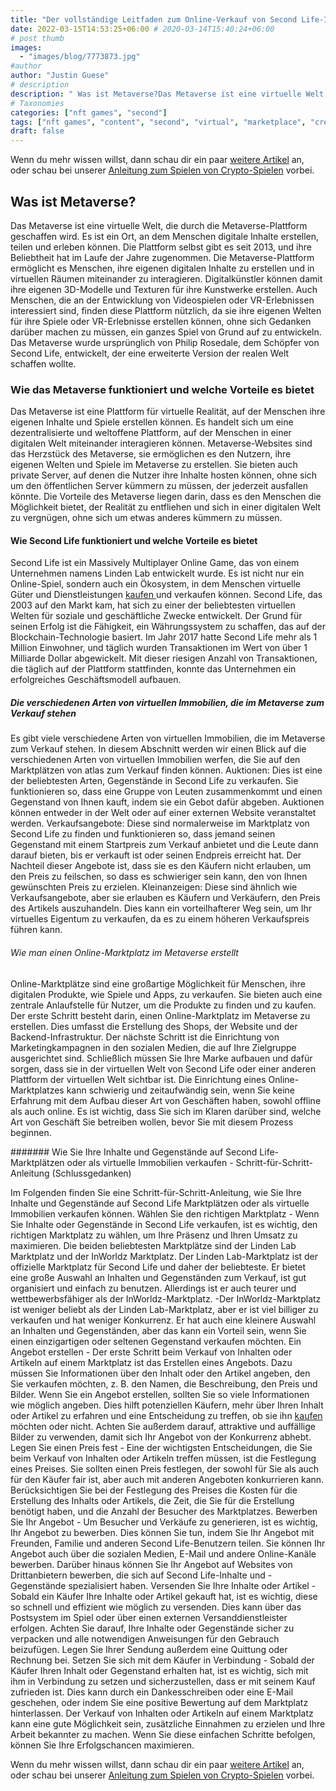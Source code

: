 ```yaml
---
title: "Der vollständige Leitfaden zum Online-Verkauf von Second Life-Immobilien"
date: 2022-03-15T14:53:25+06:00 # 2020-03-14T15:40:24+06:00
# post thumb
images:
  - "images/blog/7773873.jpg"
#author
author: "Justin Guese"
# description
description: " Was ist Metaverse?Das Metaverse ist eine virtuelle Welt, die durch die Metaverse-Plattform geschaffen wird. Es ist ein Ort, an dem Menschen digitale Inha"
# Taxonomies
categories: ["nft games", "second"]
tags: ["nft games", "content", "second", "virtual", "marketplace", "create", "life"]
draft: false
---
```



Wenn du mehr wissen willst, dann schau dir ein paar [weitere Artikel](/blog/) an, oder schau bei unserer [Anleitung zum Spielen von Crypto-Spielen](/services/how-do-i-get-started/) vorbei.


## Was ist Metaverse?


Das Metaverse ist eine virtuelle Welt, die durch die Metaverse-Plattform geschaffen wird. Es ist ein Ort, an dem Menschen digitale Inhalte erstellen, teilen und erleben können. Die Plattform selbst gibt es seit 2013, und ihre Beliebtheit hat im Laufe der Jahre zugenommen.
Die Metaverse-Plattform ermöglicht es Menschen, ihre eigenen digitalen Inhalte zu erstellen und in virtuellen Räumen miteinander zu interagieren. Digitalkünstler können damit ihre eigenen 3D-Modelle und Texturen für ihre Kunstwerke erstellen. Auch Menschen, die an der Entwicklung von Videospielen oder VR-Erlebnissen interessiert sind, finden diese Plattform nützlich, da sie ihre eigenen Welten für ihre Spiele oder VR-Erlebnisse erstellen können, ohne sich Gedanken darüber machen zu müssen, ein ganzes Spiel von Grund auf zu entwickeln.
Das Metaverse wurde ursprünglich von Philip Rosedale, dem Schöpfer von Second Life, entwickelt, der eine erweiterte Version der realen Welt schaffen wollte.

### Wie das Metaverse funktioniert und welche Vorteile es bietet


Das Metaverse ist eine Plattform für virtuelle Realität, auf der Menschen ihre eigenen Inhalte und Spiele erstellen können. Es handelt sich um eine dezentralisierte und weltoffene Plattform, auf der Menschen in einer digitalen Welt miteinander interagieren können.
Metaverse-Websites sind das Herzstück des Metaverse, sie ermöglichen es den Nutzern, ihre eigenen Welten und Spiele im Metaverse zu erstellen. Sie bieten auch private Server, auf denen die Nutzer ihre Inhalte hosten können, ohne sich um den öffentlichen Server kümmern zu müssen, der jederzeit ausfallen könnte.
Die Vorteile des Metaverse liegen darin, dass es den Menschen die Möglichkeit bietet, der Realität zu entfliehen und sich in einer digitalen Welt zu vergnügen, ohne sich um etwas anderes kümmern zu müssen.

#### Wie Second Life funktioniert und welche Vorteile es bietet


Second Life ist ein Massively Multiplayer Online Game, das von einem Unternehmen namens Linden Lab entwickelt wurde. Es ist nicht nur ein Online-Spiel, sondern auch ein Ökosystem, in dem Menschen virtuelle Güter und Dienstleistungen [ kaufen ](https://accounts.binance.com/en/register?ref=37092355) und verkaufen können.
Second Life, das 2003 auf den Markt kam, hat sich zu einer der beliebtesten virtuellen Welten für soziale und geschäftliche Zwecke entwickelt. Der Grund für seinen Erfolg ist die Fähigkeit, ein Währungssystem zu schaffen, das auf der Blockchain-Technologie basiert.
Im Jahr 2017 hatte Second Life mehr als 1 Million Einwohner, und täglich wurden Transaktionen im Wert von über 1 Milliarde Dollar abgewickelt. Mit dieser riesigen Anzahl von Transaktionen, die täglich auf der Plattform stattfinden, konnte das Unternehmen ein erfolgreiches Geschäftsmodell aufbauen.

##### Die verschiedenen Arten von virtuellen Immobilien, die im Metaverse zum Verkauf stehen


Es gibt viele verschiedene Arten von virtuellen Immobilien, die im Metaverse zum Verkauf stehen. In diesem Abschnitt werden wir einen Blick auf die verschiedenen Arten von virtuellen Immobilien werfen, die Sie auf den Marktplätzen von atlas zum Verkauf finden können. 
Auktionen: Dies ist eine der beliebtesten Arten, Gegenstände in Second Life zu verkaufen. Sie funktionieren so, dass eine Gruppe von Leuten zusammenkommt und einen Gegenstand von Ihnen kauft, indem sie ein Gebot dafür abgeben. Auktionen können entweder in der Welt oder auf einer externen Website veranstaltet werden. 
Verkaufsangebote: Diese sind normalerweise im Marktplatz von Second Life zu finden und funktionieren so, dass jemand seinen Gegenstand mit einem Startpreis zum Verkauf anbietet und die Leute dann darauf bieten, bis er verkauft ist oder seinen Endpreis erreicht hat. Der Nachteil dieser Angebote ist, dass sie es den Käufern nicht erlauben, um den Preis zu feilschen, so dass es schwieriger sein kann, den von Ihnen gewünschten Preis zu erzielen. 
Kleinanzeigen: Diese sind ähnlich wie Verkaufsangebote, aber sie erlauben es Käufern und Verkäufern, den Preis des Artikels auszuhandeln. Dies kann ein vorteilhafterer Weg sein, um Ihr virtuelles Eigentum zu verkaufen, da es zu einem höheren Verkaufspreis führen kann.

###### Wie man einen Online-Marktplatz im Metaverse erstellt


Online-Marktplätze sind eine großartige Möglichkeit für Menschen, ihre digitalen Produkte, wie Spiele und Apps, zu verkaufen. Sie bieten auch eine zentrale Anlaufstelle für Nutzer, um die Produkte zu finden und zu kaufen.
Der erste Schritt besteht darin, einen Online-Marktplatz im Metaverse zu erstellen. Dies umfasst die Erstellung des Shops, der Website und der Backend-Infrastruktur. 
Der nächste Schritt ist die Einrichtung von Marketingkampagnen in den sozialen Medien, die auf Ihre Zielgruppe ausgerichtet sind. 
Schließlich müssen Sie Ihre Marke aufbauen und dafür sorgen, dass sie in der virtuellen Welt von Second Life oder einer anderen Plattform der virtuellen Welt sichtbar ist.
Die Einrichtung eines Online-Marktplatzes kann schwierig und zeitaufwändig sein, wenn Sie keine Erfahrung mit dem Aufbau dieser Art von Geschäften haben, sowohl offline als auch online. Es ist wichtig, dass Sie sich im Klaren darüber sind, welche Art von Geschäft Sie betreiben wollen, bevor Sie mit diesem Prozess beginnen.

####### Wie Sie Ihre Inhalte und Gegenstände auf Second Life-Marktplätzen oder als virtuelle Immobilien verkaufen - Schritt-für-Schritt-Anleitung (Schlussgedanken)


Im Folgenden finden Sie eine Schritt-für-Schritt-Anleitung, wie Sie Ihre Inhalte und Gegenstände auf Second Life Marktplätzen oder als virtuelle Immobilien verkaufen können.
Wählen Sie den richtigen Marktplatz - Wenn Sie Inhalte oder Gegenstände in Second Life verkaufen, ist es wichtig, den richtigen Marktplatz zu wählen, um Ihre Präsenz und Ihren Umsatz zu maximieren. Die beiden beliebtesten Marktplätze sind der Linden Lab Marktplatz und der InWorldz Marktplatz. 
Der Linden Lab-Marktplatz ist der offizielle Marktplatz für Second Life und daher der beliebteste. Er bietet eine große Auswahl an Inhalten und Gegenständen zum Verkauf, ist gut organisiert und einfach zu benutzen. Allerdings ist er auch teurer und wettbewerbsfähiger als der InWorldz-Marktplatz. 
-Der InWorldz-Marktplatz ist weniger beliebt als der Linden Lab-Marktplatz, aber er ist viel billiger zu verkaufen und hat weniger Konkurrenz. Er hat auch eine kleinere Auswahl an Inhalten und Gegenständen, aber das kann ein Vorteil sein, wenn Sie einen einzigartigen oder seltenen Gegenstand verkaufen möchten. 
Ein Angebot erstellen - Der erste Schritt beim Verkauf von Inhalten oder Artikeln auf einem Marktplatz ist das Erstellen eines Angebots. Dazu müssen Sie Informationen über den Inhalt oder den Artikel angeben, den Sie verkaufen möchten, z. B. den Namen, die Beschreibung, den Preis und Bilder. Wenn Sie ein Angebot erstellen, sollten Sie so viele Informationen wie möglich angeben. Dies hilft potenziellen Käufern, mehr über Ihren Inhalt oder Artikel zu erfahren und eine Entscheidung zu treffen, ob sie ihn [ kaufen ](https://accounts.binance.com/en/register?ref=37092355) möchten oder nicht. Achten Sie außerdem darauf, attraktive und auffällige Bilder zu verwenden, damit sich Ihr Angebot von der Konkurrenz abhebt. 
Legen Sie einen Preis fest - Eine der wichtigsten Entscheidungen, die Sie beim Verkauf von Inhalten oder Artikeln treffen müssen, ist die Festlegung eines Preises. Sie sollten einen Preis festlegen, der sowohl für Sie als auch für den Käufer fair ist, aber auch mit anderen Angeboten konkurrieren kann. Berücksichtigen Sie bei der Festlegung des Preises die Kosten für die Erstellung des Inhalts oder Artikels, die Zeit, die Sie für die Erstellung benötigt haben, und die Anzahl der Besucher des Marktplatzes. 
Bewerben Sie Ihr Angebot - Um Besucher und Verkäufe zu generieren, ist es wichtig, Ihr Angebot zu bewerben. Dies können Sie tun, indem Sie Ihr Angebot mit Freunden, Familie und anderen Second Life-Benutzern teilen. Sie können Ihr Angebot auch über die sozialen Medien, E-Mail und andere Online-Kanäle bewerben. Darüber hinaus können Sie Ihr Angebot auf Websites von Drittanbietern bewerben, die sich auf Second Life-Inhalte und -Gegenstände spezialisiert haben. 
Versenden Sie Ihre Inhalte oder Artikel - Sobald ein Käufer Ihre Inhalte oder Artikel gekauft hat, ist es wichtig, diese so schnell und effizient wie möglich zu versenden. Dies kann über das Postsystem im Spiel oder über einen externen Versanddienstleister erfolgen. Achten Sie darauf, Ihre Inhalte oder Gegenstände sicher zu verpacken und alle notwendigen Anweisungen für den Gebrauch beizufügen. Legen Sie Ihrer Sendung außerdem eine Quittung oder Rechnung bei. 
Setzen Sie sich mit dem Käufer in Verbindung - Sobald der Käufer Ihren Inhalt oder Gegenstand erhalten hat, ist es wichtig, sich mit ihm in Verbindung zu setzen und sicherzustellen, dass er mit seinem Kauf zufrieden ist. Dies kann durch ein Dankesschreiben oder eine E-Mail geschehen, oder indem Sie eine positive Bewertung auf dem Marktplatz hinterlassen. Der Verkauf von Inhalten oder Artikeln auf einem Marktplatz kann eine gute Möglichkeit sein, zusätzliche Einnahmen zu erzielen und Ihre Arbeit bekannter zu machen. Wenn Sie diese einfachen Schritte befolgen, können Sie Ihre Erfolgschancen maximieren.


Wenn du mehr wissen willst, dann schau dir ein paar [weitere Artikel](/blog/) an, oder schau bei unserer [Anleitung zum Spielen von Crypto-Spielen](/services/how-do-i-get-started/) vorbei.

